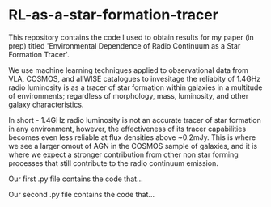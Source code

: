 # RL-as-a-star-formation-tracer
This repository contains the code I used to obtain results for my paper (in prep) titled 'Environmental Dependence of Radio Continuum as a Star Formation Tracer'.

We use machine learning techniques applied to observational data from VLA, COSMOS, and allWISE catalogues to invesitage the reliabity of 1.4GHz radio luminosity is as a tracer of star formation within galaxies in a multitude of environments; regardless of morphology, mass, luminosity, and other galaxy characteristics.

In short - 1.4GHz radio luminosity is not an accurate tracer of star formation in any environment, however, the effectiveness of its tracer capabilities becomes even less reliable at flux densities above ~0.2mJy. This is where we see a larger omout of AGN in the COSMOS sample of galaxies, and it is where we expect a stronger contribution from other non star forming processes that still contribute to the radio continuum emission.

Our first .py file contains the code that...

Our second .py file contains the code that...

